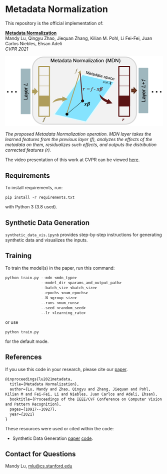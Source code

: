 # Metadata Normalization

This repository is the official implementation of: 

[**Metadata Normalization**](https://arxiv.org/abs/2104.09052)\
Mandy Lu, Qingyu Zhao, Jiequan Zhang, Kilian M. Pohl, Li Fei-Fei, Juan Carlos Niebles, Ehsan Adeli\
*CVPR 2021*

<img src="mdn_operation.png" width="650">

*The proposed Metadata Normalization operation. MDN layer takes the learned features from the previous layer (f), analyzes the effects of the metadata on them, residualizes such effects, and outputs the distribution corrected features (r).*

The video presentation of this work at CVPR can be viewed [here](https://www.youtube.com/watch?v=NX4Xz86khUE&ab_channel=MandyLu).

## Requirements

To install requirements, run:

```setup
pip install -r requirements.txt
```

with Python 3 (3.8 used).

## Synthetic Data Generation

```synthetic_data_vis.ipynb``` provides step-by-step instructions for generating synthetic data and visualizes the inputs.

## Training

To train the model(s) in the paper, run this command:

```train
python train.py --mdn <mdn_type> 
                --model_dir <params_and_output_path> 
                --batch_size <batch_size> 
                --epochs <num_epochs> 
                --N <group size> 
                --runs <num_runs> 
                --seed <random_seed> 
                --lr <learning_rate>
```

or use

```train
python train.py
```

for the default mode. 


## References

If you use this code in your research, please cite our [paper](https://arxiv.org/abs/2104.09052).

```
@inproceedings{lu2021metadata,
  title={Metadata Normalization},
  author={Lu, Mandy and Zhao, Qingyu and Zhang, Jiequan and Pohl, Kilian M and Fei-Fei, Li and Niebles, Juan Carlos and Adeli, Ehsan},
  booktitle={Proceedings of the IEEE/CVF Conference on Computer Vision and Pattern Recognition},
  pages={10917--10927},
  year={2021}
}
```

These resources were used or cited within the code:

- Synthetic Data Generation [paper](https://arxiv.org/abs/1910.03676) [code](https://github.com/QingyuZhao/BR-Net).

## Contact for Questions

Mandy Lu, mlu@cs.stanford.edu
